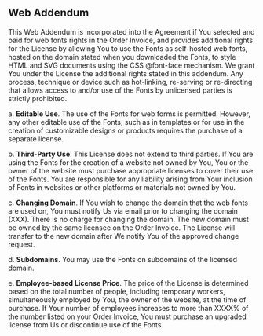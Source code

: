 ## Web Addendum

This Web Addendum is incorporated into the Agreement if You selected and paid for web fonts rights in the Order Invoice, and provides additional rights for the License by allowing You to use the Fonts as self-hosted web fonts, hosted on the domain stated when you downloaded the Fonts, to style HTML and SVG documents using the CSS @font-face mechanism. We grant You under the License the additional rights stated in this addendum. Any process, technique or device such as hot-linking, re-serving or re-directing that allows access to and/or use of the Fonts by unlicensed parties is strictly prohibited.

a\. **Editable Use**. The use of the Fonts for web forms is permitted. However, any other editable use of the Fonts, such as in templates or for use in the creation of customizable designs or products requires the purchase of a separate license.

b\. **Third-Party Use**. This License does not extend to third parties. If You are using the Fonts for the creation of a website not owned by You, You or the owner of the website must purchase appropriate licenses to cover their use of the Fonts. You are responsible for any liability arising from Your inclusion of Fonts in websites or other platforms or materials not owned by You.

c\. **Changing Domain**. If You wish to change the domain that the web fonts are used on, You must notify Us via email prior to changing the domain (XXX). There is no charge for changing the domain. The new domain must be owned by the same licensee on the Order Invoice. The License will transfer to the new domain after We notify You of the approved change request.

d\. **Subdomains**. You may use the Fonts on subdomains of the licensed domain.

e\. **Employee-based License Price**. The price of the License is determined based on the total number of people, including temporary workers, simultaneously employed by You, the owner of the website, at the time of purchase. If Your number of employees increases to more than XXXX% of the number listed on your Order Invoice, You must purchase an upgraded license from Us or discontinue use of the Fonts.